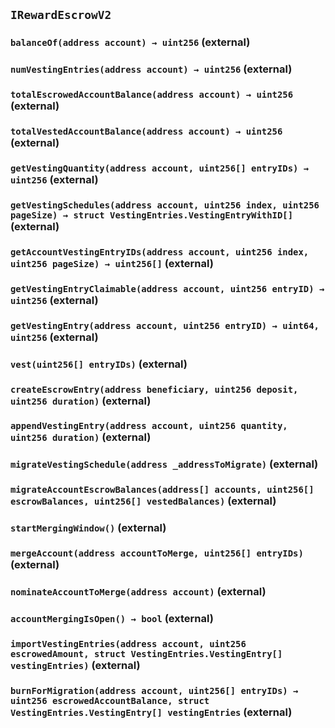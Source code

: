 ## `IRewardEscrowV2`

### `balanceOf(address account) → uint256` (external)

### `numVestingEntries(address account) → uint256` (external)

### `totalEscrowedAccountBalance(address account) → uint256` (external)

### `totalVestedAccountBalance(address account) → uint256` (external)

### `getVestingQuantity(address account, uint256[] entryIDs) → uint256` (external)

### `getVestingSchedules(address account, uint256 index, uint256 pageSize) → struct VestingEntries.VestingEntryWithID[]` (external)

### `getAccountVestingEntryIDs(address account, uint256 index, uint256 pageSize) → uint256[]` (external)

### `getVestingEntryClaimable(address account, uint256 entryID) → uint256` (external)

### `getVestingEntry(address account, uint256 entryID) → uint64, uint256` (external)

### `vest(uint256[] entryIDs)` (external)

### `createEscrowEntry(address beneficiary, uint256 deposit, uint256 duration)` (external)

### `appendVestingEntry(address account, uint256 quantity, uint256 duration)` (external)

### `migrateVestingSchedule(address _addressToMigrate)` (external)

### `migrateAccountEscrowBalances(address[] accounts, uint256[] escrowBalances, uint256[] vestedBalances)` (external)

### `startMergingWindow()` (external)

### `mergeAccount(address accountToMerge, uint256[] entryIDs)` (external)

### `nominateAccountToMerge(address account)` (external)

### `accountMergingIsOpen() → bool` (external)

### `importVestingEntries(address account, uint256 escrowedAmount, struct VestingEntries.VestingEntry[] vestingEntries)` (external)

### `burnForMigration(address account, uint256[] entryIDs) → uint256 escrowedAccountBalance, struct VestingEntries.VestingEntry[] vestingEntries` (external)
